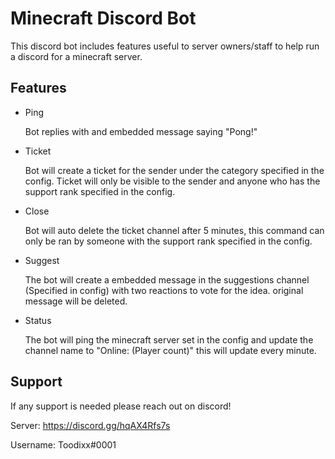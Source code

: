 # Minecraft Discord Bot 

This discord bot includes features useful to server owners/staff to help run a discord for a minecraft server.

## Features
- Ping

    Bot replies with and embedded message saying "Pong!"

- Ticket

    Bot will create a ticket for the sender under the category specified in the config. Ticket will only be visible to the sender and anyone who has the support rank specified in the config.

- Close

    Bot will auto delete the ticket channel after 5 minutes, this command can only be ran by someone with the support rank specified in the config.

- Suggest

    The bot will create a embedded message in the suggestions channel (Specified in config) with two reactions to vote for the idea. original message will be deleted.

- Status

    The bot will ping the minecraft server set in the config and update the channel name to "Online: (Player count)" this will update every minute.



## Support

If any support is needed please reach out on discord!

Server: https://discord.gg/hqAX4Rfs7s

Username: Toodixx#0001
